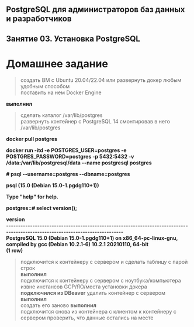 ## PostgreSQL для администраторов баз данных и разработчиков ##  
## Занятие 03. Установка PostgreSQL ##  
# Домашнее задание #  

>создать ВМ с Ubuntu 20.04/22.04 или развернуть докер любым удобным способом  
>поставить на нем Docker Engine  

**выполнил**  

>сделать каталог /var/lib/postgres  
>развернуть контейнер с PostgreSQL 14 смонтировав в него /var/lib/postgres  

**docker pull postgres**  

**docker run -itd -e POSTGRES_USER=postgres -e POSTGRES_PASSWORD=postgres -p 5432:5432 -v /data:/var/lib/postgresql/data --name postgresql postgres**  

**# psql --username=postgres --dbname=postgres**  

**psql (15.0 (Debian 15.0-1.pgdg110+1))**  

**Type "help" for help.**  

**postgres=# select version();**  

**version**  
**-----------------------------------------------------------------------------------------------------------------------------**  
**PostgreSQL 15.0 (Debian 15.0-1.pgdg110+1) on x86_64-pc-linux-gnu, compiled by gcc (Debian 10.2.1-6) 10.2.1 20210110, 64-bit**  
**(1 row)**  
 
>подключится к контейнеру с сервером и сделать таблицу с парой строк  
**выполнил**  
>подключится к контейнеру с сервером с ноутбука/компьютера извне инстансов GCP/ЯО/места установки докера  
**подключился из DBeaver**
>удалить контейнер с сервером
**выполнил**  
>создать его заново
**выполнил**  
>подключится снова из контейнера с клиентом к контейнеру с сервером
>проверить, что данные остались на месте
